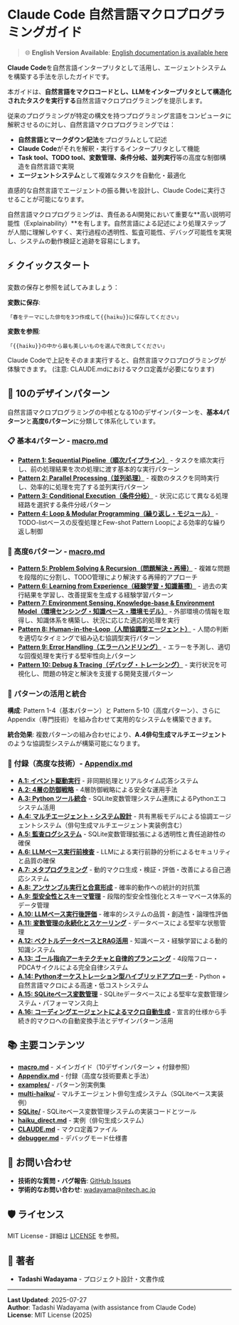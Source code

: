 # Claude Code 自然言語マクロプログラミングガイド

> 🌐 **English Version Available**: [English documentation is available here](https://github.com/wadayama/claude-code-macro-programming-en)

**Claude Code**を自然言語インタープリタとして活用し、エージェントシステムを構築する手法を示したガイドです。

本ガイドは、**自然言語をマクロコードとし、LLMをインタープリタとして構造化されたタスクを実行する**自然言語マクロプログラミングを提示します。

従来のプログラミングが特定の構文を持つプログラミング言語をコンピュータに解釈させるのに対し、自然言語マクロプログラミングでは：

- **自然言語とマークダウン記法**をプログラムとして記述
- **Claude Code**がそれを解釈・実行するインタープリタとして機能  
- **Task tool、TODO tool、変数管理、条件分岐、並列実行**等の高度な制御構造を自然言語で実現
- **エージェントシステム**として複雑なタスクを自動化・最適化

直感的な自然言語でエージェントの振る舞いを設計し、Claude Codeに実行させることが可能になります。

自然言語マクロプログラミングは、責任あるAI開発において重要な**高い説明可能性（Explainability）**を有します。自然言語による記述により処理ステップが人間に理解しやすく、実行過程の透明性、監査可能性、デバッグ可能性を実現し、システムの動作検証と追跡を容易にします。

## ⚡ クイックスタート

変数の保存と参照を試してみましょう：

**変数に保存**:
```
「春をテーマにした俳句を3つ作成して{{haiku}}に保存してください」
```

**変数を参照**:
```
「{{haiku}}の中から最も美しいものを選んで改良してください」
```

Claude Codeで上記をそのまま実行すると、自然言語マクロプログラミングが体験できます。
(注意: CLAUDE.mdにおけるマクロ定義が必要になります)

## 🎯 10のデザインパターン

自然言語マクロプログラミングの中核となる10のデザインパターンを、**基本4パターン**と**高度6パターン**に分類して体系化しています。

### 📋 基本4パターン - [macro.md](./macro.md)

- **[Pattern 1: Sequential Pipeline（順次パイプライン）](./macro.md#pattern-1-sequential-pipeline順次パイプライン)** - タスクを順次実行し、前の処理結果を次の処理に渡す基本的な実行パターン
- **[Pattern 2: Parallel Processing（並列処理）](./macro.md#pattern-2-parallel-processing並列処理)** - 複数のタスクを同時実行し、効率的に処理を完了する並列実行パターン
- **[Pattern 3: Conditional Execution（条件分岐）](./macro.md#pattern-3-conditional-execution条件分岐)** - 状況に応じて異なる処理経路を選択する条件分岐パターン
- **[Pattern 4: Loop & Modular Programming（繰り返し・モジュール）](./macro.md#pattern-4-loop--modular-programming繰り返しモジュール)** - TODO-listベースの反復処理とFew-shot Pattern Loopによる効率的な繰り返し制御

### 🚀 高度6パターン - [macro.md](./macro.md)

- **[Pattern 5: Problem Solving & Recursion（問題解決・再帰）](./macro.md#pattern-5-problem-solving--recursion動的問題解決再帰的分割)** - 複雑な問題を段階的に分割し、TODO管理により解決する再帰的アプローチ
- **[Pattern 6: Learning from Experience（経験学習・知識蓄積）](./macro.md#pattern-6-learning-from-experience経験学習知識蓄積記憶管理)** - 過去の実行結果を学習し、改善提案を生成する経験学習パターン
- **[Pattern 7: Environment Sensing, Knowledge-base & Environment Model（環境センシング・知識ベース・環境モデル）](./macro.md#pattern-7-environment-sensing-knowledge-base-and-environment-model環境センシング知識ベース環境モデル)** - 外部環境の情報を取得し、知識体系を構築し、状況に応じた適応的処理を実行
- **[Pattern 8: Human-in-the-Loop（人間協調型エージェント）](./macro.md#pattern-8-human-in-the-loophitl-人間協調型エージェント設計)** - 人間の判断を適切なタイミングで組み込む協調型実行パターン
- **[Pattern 9: Error Handling（エラーハンドリング）](./macro.md#pattern-9-error-handlingエラーハンドリング)** - エラーを予測し、適切な回復処理を実行する堅牢性向上パターン
- **[Pattern 10: Debug & Tracing（デバッグ・トレーシング）](./macro.md#pattern-10-debug--tracingデバッグトレーシング)** - 実行状況を可視化し、問題の特定と解決を支援する開発支援パターン

### 🔧 パターンの活用と統合

**構成**: Pattern 1-4（基本パターン）と Pattern 5-10（高度パターン）、さらに Appendix（専門技術）を組み合わせて実用的なシステムを構築できます。

**統合効果**: 複数パターンの組み合わせにより、**A.4俳句生成マルチエージェント**のような協調型システムが構築可能になります。

### 📖 付録（高度な技術）- [Appendix.md](./Appendix.md)

- **[A.1: イベント駆動実行](./Appendix.md#a1-イベント駆動実行)** - 非同期処理とリアルタイム応答システム
- **[A.2: 4層の防御戦略](./Appendix.md#a2-4層の防御戦略)** - 4層防御戦略による安全な運用手法  
- **[A.3: Python ツール統合](./Appendix.md#a3-python-ツール統合)** - SQLite変数管理システム連携によるPythonエコシステム活用
- **[A.4: マルチエージェント・システム設計](./Appendix.md#a4-マルチエージェントシステム設計)** - 共有黒板モデルによる協調エージェントシステム（俳句生成マルチエージェント実装例含む）
- **[A.5: 監査ログシステム](./Appendix.md#a5-監査ログシステム)** - SQLite変数管理拡張による透明性と責任追跡性の確保
- **[A.6: LLMベース実行前検査](./Appendix.md#a6-llmベース実行前検査)** - LLMによる実行前静的分析によるセキュリティと品質の確保
- **[A.7: メタプログラミング](./Appendix.md#a7-メタプログラミング)** - 動的マクロ生成・検証・評価・改善による自己適応システム
- **[A.8: アンサンブル実行と合意形成](./Appendix.md#a8-アンサンブル実行と合意形成)** - 確率的動作への統計的対抗策
- **[A.9: 型安全性とスキーマ管理](./Appendix.md#a9-型安全性とスキーマ管理)** - 段階的型安全性強化とスキーマベース体系的データ管理
- **[A.10: LLMベース実行後評価](./Appendix.md#a10-llmベース実行後評価)** - 確率的システムの品質・創造性・論理性評価
- **[A.11: 変数管理の永続化とスケーリング](./Appendix.md#a11-変数管理の永続化とスケーリングデータベースの活用)** - データベースによる堅牢な状態管理
- **[A.12: ベクトルデータベースとRAG活用](./Appendix.md#a12-ベクトルデータベースとrag活用)** - 知識ベース・経験学習による動的知識システム
- **[A.13: ゴール指向アーキテクチャと自律的プランニング](./Appendix.md#a13-ゴール指向アーキテクチャと自律的プランニング)** - 4段階フロー・PDCAサイクルによる完全自律システム
- **[A.14: Pythonオーケストレーション型ハイブリッドアプローチ](./Appendix.md#a14-pythonオーケストレーション型ハイブリッドアプローチ)** - Python + 自然言語マクロによる高速・低コストシステム
- **[A.15: SQLiteベース変数管理](./Appendix.md#a15-sqliteベース変数管理)** - SQLiteデータベースによる堅牢な変数管理システム・パフォーマンス向上
- **[A.16: コーディングエージェントによるマクロ自動生成](./Appendix.md#a16-コーディングエージェントによるマクロ自動生成)** - 宣言的仕様から手続き的マクロへの自動変換手法とデザインパターン活用

## 📚 主要コンテンツ

- **[macro.md](./macro.md)** - メインガイド（10デザインパターン + 付録参照）
- **[Appendix.md](./Appendix.md)** - 付録（高度な技術要素と手法）
- **[examples/](./examples/)** - パターン別実例集
- **[multi-haiku/](./multi-haiku/)** - マルチエージェント俳句生成システム（SQLiteベース実装例）
- **[SQLite/](./SQLite/)** - SQLiteベース変数管理システムの実装コードとツール
- **[haiku_direct.md](./haiku_direct.md)** - 実例（俳句生成システム）
- **[CLAUDE.md](./CLAUDE.md)** - マクロ定義ファイル
- **[debugger.md](./debugger.md)** - デバッグモード仕様書


## 📧 お問い合わせ

- **技術的な質問・バグ報告**: [GitHub Issues](../../issues)
- **学術的なお問い合わせ**: wadayama@nitech.ac.jp

## 🛡️ ライセンス

MIT License - 詳細は [LICENSE](./LICENSE) を参照。

## 👥 著者

- **Tadashi Wadayama** - プロジェクト設計・文書作成

---

**Last Updated**: 2025-07-27  
**Author**: Tadashi Wadayama (with assistance from Claude Code)  
**License**: MIT License (2025)
